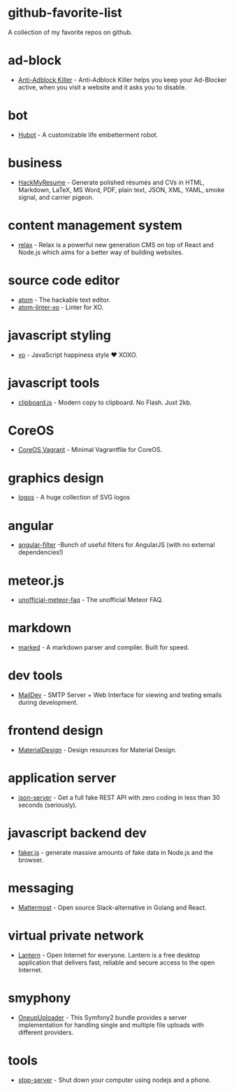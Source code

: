 # github-favorite-list
A collection of my favorite repos on github.

# ad-block

* [Anti-Adblock Killer](https://github.com/reek/anti-adblock-killer) - Anti-Adblock Killer helps you keep your Ad-Blocker active, when you visit a website and it asks you to disable.

# bot

* [Hubot](https://github.com/github/hubot) - A customizable life embetterment robot.

# business

* [HackMyResume](https://github.com/hacksalot/HackMyResume) - Generate polished résumés and CVs in HTML, Markdown, LaTeX, MS Word, PDF, plain text, JSON, XML, YAML, smoke signal, and carrier pigeon.

# content management system

* [relax](https://github.com/relax/relax) - Relax is a powerful new generation CMS on top of React and Node.js which aims for a better way of building websites.

# source code editor

* [atom](https://github.com/atom/atom) - The hackable text editor.
* [atom-linter-xo](https://github.com/sindresorhus/atom-linter-xo) - Linter for XO.

# javascript styling

* [xo](https://github.com/sindresorhus/xo) - JavaScript happiness style ❤️ XOXO.

# javascript tools

* [clipboard.js](https://github.com/zenorocha/clipboard.js) - Modern copy to clipboard. No Flash. Just 2kb.

# CoreOS

* [CoreOS Vagrant](https://github.com/coreos/coreos-vagrant/) - Minimal Vagrantfile for CoreOS.

# graphics design

* [logos](https://github.com/gilbarbara/logos) - A huge collection of SVG logos

# angular

* [angular-filter](https://github.com/a8m/angular-filter) -Bunch of useful filters for AngularJS (with no external dependencies!)

# meteor.js

* [unofficial-meteor-faq](https://github.com/oortcloud/unofficial-meteor-faq) - The unofficial Meteor FAQ.

# markdown

* [marked](https://github.com/chjj/marked) - A markdown parser and compiler. Built for speed.

# dev tools

* [MailDev](https://github.com/djfarrelly/MailDev) - SMTP Server + Web Interface for viewing and testing emails during development.

# frontend design

* [MaterialDesign](https://github.com/Templarian/MaterialDesign) - Design resources for Material Design.

# application server

* [json-server](https://github.com/typicode/json-server) - Get a full fake REST API with zero coding in less than 30 seconds (seriously).

# javascript backend dev

* [faker.js](https://github.com/Marak/faker.js) - generate massive amounts of fake data in Node.js and the browser.

# messaging

* [Mattermost](https://github.com/mattermost/platform) - Open source Slack-alternative in Golang and React.

# virtual private network

* [Lantern](https://github.com/getlantern/lantern) - Open Internet for everyone. Lantern is a free desktop application that delivers fast, reliable and secure access to the open Internet.

# smyphony

* [OneupUploader](https://github.com/1up-lab/OneupUploaderBundle) - This Symfony2 bundle provides a server implementation for handling single and multiple file uploads with different providers.

# tools

* [stop-server](https://github.com/typicode/stop-server) - Shut down your computer using nodejs and a phone.
